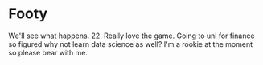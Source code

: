 # Footy
We'll see what happens.
22. Really love the game. Going to uni for finance so figured why not learn data science as well? I'm a rookie at the moment so please bear with me.
